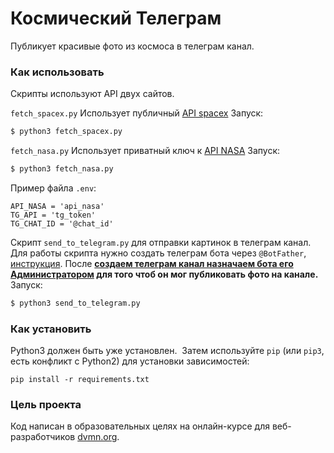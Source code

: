 # Космический Телеграм

Публикует красивые фото из космоса в телеграм канал.

### Как использовать

Скрипты используют API двух сайтов.

`fetch_spacex.py` Использует публичный [API spacex](https://github.com/r-spacex/SpaceX-API#readme)
Запуск:
```bash
$ python3 fetch_spacex.py
```
`fetch_nasa.py` Использует приватный ключ к [API NASA](https://api.nasa.gov/)
Запуск:
```bash
$ python3 fetch_nasa.py
```
Пример файла `.env`:
```
API_NASA = 'api_nasa'
TG_API = 'tg_token'
TG_CHAT_ID = '@chat_id'
```

Скрипт `send_to_telegram.py` для отправки картинок в телеграм канал.
Для работы скрипта нужно создать телеграм бота через `@BotFather`, [инструкция](https://way23.ru/%D1%80%D0%B5%D0%B3%D0%B8%D1%81%D1%82%D1%80%D0%B0%D1%86%D0%B8%D1%8F-%D0%B1%D0%BE%D1%82%D0%B0-%D0%B2-telegram.html).
После **[создаем телеграм канал назначаем бота его Администратором](https://smmplanner.com/blog/otlozhennyj-posting-v-telegram/) для того чтоб он мог публиковать фото на канале.**
Запуск:
```bash
$ python3 send_to_telegram.py
```
### Как установить

Python3 должен быть уже установлен. 
Затем используйте `pip` (или `pip3`, есть конфликт с Python2) для установки зависимостей:
```
pip install -r requirements.txt
```

### Цель проекта

Код написан в образовательных целях на онлайн-курсе для веб-разработчиков [dvmn.org](https://dvmn.org/).